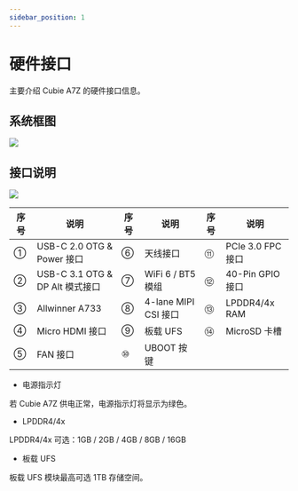 ```yaml
---
sidebar_position: 1
---
```


# 硬件接口

主要介绍 Cubie A7Z 的硬件接口信息。

## 系统框图

<div style={{textAlign: 'center'}}>
   <img src="/img/cubie/a7z/block-diagram.webp" style={{width: '100%', maxWidth: '1200px'}} />
</div>

## 接口说明

<div style={{textAlign: 'center'}}>
   <img src="/img/cubie/a7z/a7z-interface.webp" style={{width: '100%', maxWidth: '1200px'}} />
</div>

| 序号 | 说明                            | 序号 | 说明                 | 序号 | 说明              |
| ---- | ------------------------------- | ---- | -------------------- | ---- | ----------------- |
| ①    | USB-C 2.0 OTG & Power 接口      | ⑥    | 天线接口             | ⑪    | PCIe 3.0 FPC 接口 |
| ②    | USB-C 3.1 OTG & DP Alt 模式接口 | ⑦    | WiFi 6 / BT5 模组    | ⑫    | 40-Pin GPIO 接口  |
| ③    | Allwinner A733                  | ⑧    | 4-lane MIPI CSI 接口 | ⑬    | LPDDR4/4x RAM     |
| ④    | Micro HDMI 接口                 | ⑨    | 板载 UFS             | ⑭    | MicroSD 卡槽      |
| ⑤    | FAN 接口                        | ⑩    | UBOOT 按键           |      |                   |

- 电源指示灯

若 Cubie A7Z 供电正常，电源指示灯将显示为绿色。

- LPDDR4/4x

LPDDR4/4x 可选：1GB / 2GB / 4GB / 8GB / 16GB

- 板载 UFS

板载 UFS 模块最高可选 1TB 存储空间。
